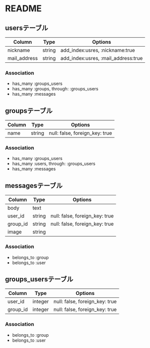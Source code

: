 # README

## usersテーブル

|Column|Type|Options|
|------|----|-------|
|nickname|string|add_index:usres, :nickname:true|
|mail_address|string|add_index:usres, :mail_address:true|

### Association
- has_many :groups_users
- has_many :groups, through: :groups_users
- has_many :messages



## groupsテーブル

|Column|Type|Options|
|------|----|-------|
|name|string|null: false, foreign_key: true|

### Association
- has_many :groups_users
- has_many :users, through: :groups_users
- has_many :messages




## messagesテーブル

|Column|Type|Options|
|------|----|-------|
|body|text|
|user_id|string|null: false, foreign_key: true|
|group_id|string|null: false, foreign_key: true|
|image|string|


### Association
- belongs_to :group
- belongs_to :user


## groups_usersテーブル

|Column|Type|Options|
|------|----|-------|
|user_id|integer|null: false, foreign_key: true|
|group_id|integer|null: false, foreign_key: true|

### Association
- belongs_to :group
- belongs_to :user